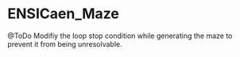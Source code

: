# ENSICaen_Maze
@ToDo Modifiy the loop stop condition while generating the maze to prevent it from being unresolvable.